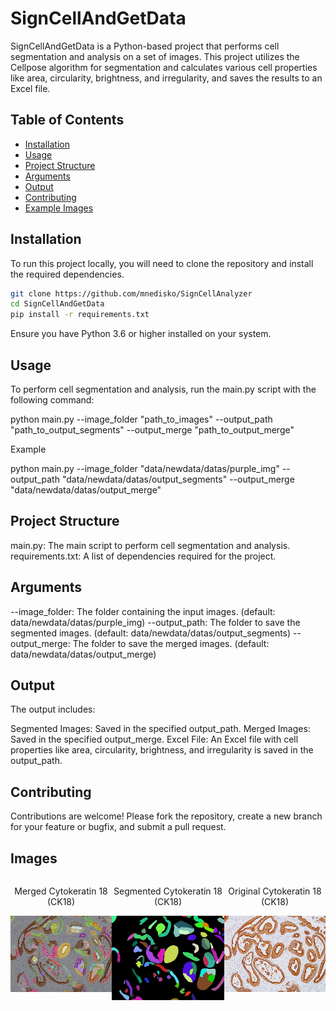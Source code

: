 # SignCellAndGetData

SignCellAndGetData is a Python-based project that performs cell segmentation and analysis on a set of images. This project utilizes the Cellpose algorithm for segmentation and calculates various cell properties like area, circularity, brightness, and irregularity, and saves the results to an Excel file.

## Table of Contents

- [Installation](#installation)
- [Usage](#usage)
- [Project Structure](#project-structure)
- [Arguments](#arguments)
- [Output](#output)
- [Contributing](#contributing)
- [Example Images](#images)

## Installation

To run this project locally, you will need to clone the repository and install the required dependencies.

```bash
git clone https://github.com/mnedisko/SignCellAnalyzer
cd SignCellAndGetData
pip install -r requirements.txt
```
Ensure you have Python 3.6 or higher installed on your system.

## Usage
To perform cell segmentation and analysis, run the main.py script with the following command:

python main.py --image_folder "path_to_images" --output_path "path_to_output_segments" --output_merge "path_to_output_merge"

Example

python main.py --image_folder "data/newdata/datas/purple_img" --output_path "data/newdata/datas/output_segments" --output_merge "data/newdata/datas/output_merge"

## Project Structure
main.py: The main script to perform cell segmentation and analysis.
requirements.txt: A list of dependencies required for the project.
## Arguments
--image_folder: The folder containing the input images. (default: data/newdata/datas/purple_img)
--output_path: The folder to save the segmented images. (default: data/newdata/datas/output_segments)
--output_merge: The folder to save the merged images. (default: data/newdata/datas/output_merge)
## Output
The output includes:

Segmented Images: Saved in the specified output_path.
Merged Images: Saved in the specified output_merge.
Excel File: An Excel file with cell properties like area, circularity, brightness, and irregularity is saved in the output_path.
## Contributing
Contributions are welcome! Please fork the repository, create a new branch for your feature or bugfix, and submit a pull request.

## Images


<div style="display: flex; justify-content: space-between;">
    <div style="text-align: center;">
        <p>Merged Cytokeratin 18 (CK18)</p>
        <img src="images/example_merged.jpg" alt="Merged Cytokeratin 18 (CK18) image" width="200"/>
    </div>
    <div style="text-align: center;">
        <p>Segmented Cytokeratin 18 (CK18)</p>
        <img src="images/example_segmentation.jpg" alt="Segmented Cytokeratin 18 (CK18) image" width="200"/>
    </div>
    <div style="text-align: center;">
        <p>Original Cytokeratin 18 (CK18)</p>
        <img src="images/example_original.jpg" alt="Original Cytokeratin 18 (CK18) image" width="200"/>
    </div>
</div>

